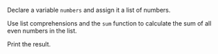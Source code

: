 Declare a variable `numbers` and assign it a list of numbers.

Use list comprehensions and the `sum` function to calculate the sum of all even numbers in the list.

Print the result.